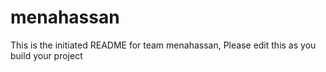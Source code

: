 # menahassan
This is the initiated README for team menahassan, Please edit this as you build your project
